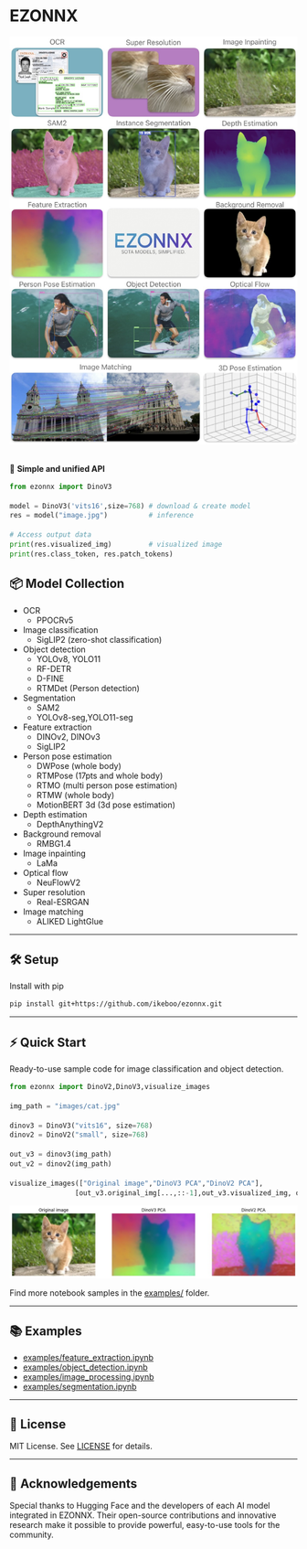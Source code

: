 # EZONNX


<div align="center"><img src=./assets/top.jpg  width=640/> </div>
<br>

🤗 **Simple and unified API**  

```python
from ezonnx import DinoV3

model = DinoV3('vits16',size=768) # download & create model
res = model("image.jpg")          # inference

# Access output data
print(res.visualized_img)         # visualized image
print(res.class_token, res.patch_tokens)
```

## 📦 Model Collection
- OCR
    - PPOCRv5
- Image classification  
    - SigLIP2 (zero-shot classification)
- Object detection
    - YOLOv8, YOLO11
    - RF-DETR
    - D-FINE
    - RTMDet (Person detection)
- Segmentation
    - SAM2
    - YOLOv8-seg,YOLO11-seg
- Feature extraction
    - DINOv2, DINOv3
    - SigLIP2
- Person pose estimation
    - DWPose (whole body)
    - RTMPose (17pts and whole body)
    - RTMO (multi person pose estimation)
    - RTMW (whole body)
    - MotionBERT 3d (3d pose estimation)
- Depth estimation
    - DepthAnythingV2
- Background removal
    - RMBG1.4
- Image inpainting
    - LaMa
- Optical flow
    - NeuFlowV2
- Super resolution
    - Real-ESRGAN
- Image matching
    - ALIKED LightGlue
---

## 🛠️ Setup
Install with pip
```sh
pip install git+https://github.com/ikeboo/ezonnx.git
```

---

## ⚡ Quick Start

Ready-to-use sample code for image classification and object detection.

```python
from ezonnx import DinoV2,DinoV3,visualize_images

img_path = "images/cat.jpg"

dinov3 = DinoV3("vits16", size=768)
dinov2 = DinoV2("small", size=768)

out_v3 = dinov3(img_path)
out_v2 = dinov2(img_path)

visualize_images(["Original image","DinoV3 PCA","DinoV2 PCA"], 
                [out_v3.original_img[...,::-1],out_v3.visualized_img, out_v2.visualized_img])
```
<img src=./assets/quickstart.jpg  width=800/> 

Find more notebook samples in the [examples/](examples/) folder.

---

## 📚 Examples

- [examples/feature_extraction.ipynb](examples/feature_extraction.ipynb)
- [examples/object_detection.ipynb](examples/object_detection.ipynb)
- [examples/image_processing.ipynb](examples/image_processing.ipynb)
- [examples/segmentation.ipynb](examples/segmentation.ipynb)

---

## 📝 License

MIT License. See [LICENSE](LICENSE) for details.

---


## 🙏 Acknowledgements  

Special thanks to Hugging Face and the developers of each AI model integrated in EZONNX. Their open-source contributions and innovative research make it possible to provide powerful, easy-to-use tools for the community.